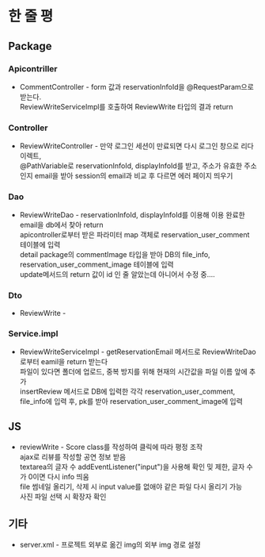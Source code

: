 # 한 줄 평

## Package

### Apicontriller
  * CommentController - form 값과 reservationInfoId을 @RequestParam으로 받는다.<br>
  ReviewWriteServiceImpl를 호출하여 ReviewWrite 타입의 결과 return
  

### Controller
  * ReviewWriteController - 만약 로그인 세션이 만료되면 다시 로그인 창으로 리다이렉트,<br>
  @PathVariable로 reservationInfoId, displayInfoId를 받고, 주소가 유효한 주소인지 email을 받아 session의 email과 비교 후 다르면 에러 페이지 띄우기<br>
  
### Dao
  * ReviewWriteDao - reservationInfoId, displayInfoId를 이용해 이용 완료한 email을 db에서 찾아 return<br>
  apicontroller로부터 받은 파라미터 map 객체로 reservation_user_comment 테이블에 입력<br>
  detail package의 commentImage 타입을 받아 DB의 file_info, reservation_user_comment_image 테이블에 입력<br>
  update메서드의 return 값이 id 인 줄 알았는데 아니어서 수정 중....

### Dto
  * ReviewWrite - 

### Service.impl
  * ReviewWriteServiceImpl - getReservationEmail 메서드로 ReviewWriteDao로부터 eamil을 return 받는다<br>
  파일이 있다면 폴더에 업로드, 중복 방지를 위해 현재의 시간값을 파일 이름 앞에 추가<br>
  insertReview 메서드로 DB에 입력한 각각 reservation_user_comment, file_info에 입력 후, pk를 받아 reservation_user_comment_image에 입력<br>
  


## JS
  * reviewWrite - Score class를 작성하여 클릭에 따라 평정 조작<br>
  ajax로 리뷰를 작성할 공연 정보 받음<br>
  textarea의 글자 수 addEventListener("input")을 사용해 확인 밎 제한, 글자 수가 0이면 다시 info 띄움<br>
  file 썸네일 올리기, 삭제 시 input value를 없애야 같은 파일 다시 올리기 가능<br>
  사진 파일 선택 시 확장자 확인

## 기타
  * server.xml - 프로젝트 외부로 옮긴 img의 외부 img 경로 설정
